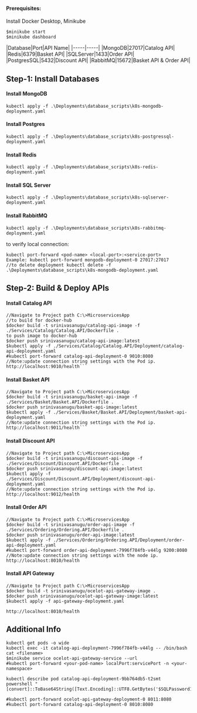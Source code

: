 #### Prerequisites:
Install Docker Desktop, Minikube
```
$minikube start
$minikube dashboard
```

|Database|Port|API Name|
|-----|-----|
|MongoDB|27017|Catalog API|
|Redis|6379|Basket API|
|SQLServer|1433|Order API|
|PostgresSQL|5432|Discount API|
|RabbitMQ|15672|Basket API & Order API|
## Step-1: Install Databases
#### Install MongoDB
```kubectl apply -f .\Deployments\database_scripts\k8s-mongodb-deployment.yaml```  
#### Install Postgres
```kubectl apply -f .\Deployments\database_scripts\k8s-postgressql-deployment.yaml```
#### Install Redis
```kubectl apply -f .\Deployments\database_scripts\k8s-redis-deployment.yaml```
#### Install SQL Server
```kubectl apply -f .\Deployments\database_scripts\k8s-sqlserver-deployment.yaml```
#### Install RabbitMQ
```kubectl apply -f .\Deployments\database_scripts\k8s-rabbitmq-deployment.yaml```

to verify local connection:  
```
kubectl port-forward <pod-name> <local-port>:<service-port>
Example: kubectl port-forward mongodb-deployment-0 27017:27017
//to delete deployment kubectl delete -f .\Deployments\database_scripts\k8s-mongodb-deployment.yaml
```

## Step-2: Build & Deploy APIs
#### Install Catalog API
```
//Navigate to Project path C:\>MicroservicesApp
//to build for docker-hub  
$docker build -t srinivasanugu/catalog-api-image -f ./Services/Catalog/Catalog.API/Dockerfile .
to push image to docker-hub  
$docker push srinivasanugu/catalog-api-image:latest
$kubectl apply -f ./Services/Catalog/Catalog.API/Deployment/catalog-api-deployment.yaml
#kubectl port-forward catalog-api-deployment-0 9010:8080
//Note:update connection string settings with the Pod ip.
http://localhost:9010/health```
```

#### Install Basket API
```
//Navigate to Project path C:\>MicroservicesApp
$docker build -t srinivasanugu/basket-api-image -f ./Services/Basket/Basket.API/Dockerfile .
$docker push srinivasanugu/basket-api-image:latest
$kubectl apply -f ./Services/Basket/Basket.API/Deployment/basket-api-deployment.yaml
//Note:update connection string settings with the Pod ip.
http://localhost:9011/health```
```

#### Install Discount API
```
//Navigate to Project path C:\>MicroservicesApp
$docker build -t srinivasanugu/discount-api-image -f ./Services/Discount/Discount.API/Dockerfile .
$docker push srinivasanugu/discount-api-image:latest
$kubectl apply -f ./Services/Discount/Discount.API/Deployment/discount-api-deployment.yaml
//Note:update connection string settings with the Pod ip.
http://localhost:9012/health
```
#### Install Order API
```
//Navigate to Project path C:\>MicroservicesApp
$docker build -t srinivasanugu/order-api-image -f ./Services/Ordering/Ordering.API/Dockerfile .
$docker push srinivasanugu/order-api-image:latest
$kubectl apply -f ./Services/Ordering/Ordering.API/Deployment/order-api-deployment.yaml
#kubectl port-forward order-api-deployment-7996f784fb-v44lg 9200:8080
//Note:update connection string settings with the node ip.
http://localhost:8010/health
```

#### Install API Gateway
```
//Navigate to Project path C:\>MicroservicesApp
$docker build -t srinivasanugu/ocelot-api-gateway-image .
$docker push srinivasanugu/ocelot-api-gateway-image:latest
$kubectl apply -f api-gateway-deployment.yaml

http://localhost:8010/health
```

## Additional Info
```
kubectl get pods -o wide
kubectl exec -it catalog-api-deployment-7996f784fb-v44lg -- /bin/bash
cat <filename>
$minikube service ocelot-api-gateway-service --url
#kubectl port-forward <your-pod-name> localPort:servicePort -n <your-namespace>

kubectl describe pod catalog-api-deployment-9bb764db5-t2smt
powershell "[convert]::ToBase64String([Text.Encoding]::UTF8.GetBytes('$SQLPassword12345'))"

#kubectl port-forward ocelot-api-gateway-deployment-0 8011:8080
#kubectl port-forward catalog-api-deployment-0 8010:8080
```
